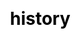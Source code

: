 ---
title: history
layout: toto_3/history
description: Check winner information record which status is stop when you play Toto 3 game.
js: ["js/sound.js", "js/i19n.js", "js/game/toto_3/share.js", "js/game/toto_3/history.js"]
css: ["css/game/toto_3/toto_3.css"]
---